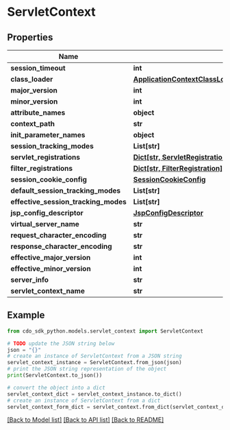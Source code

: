 # ServletContext


## Properties

Name | Type | Description | Notes
------------ | ------------- | ------------- | -------------
**session_timeout** | **int** |  | [optional] 
**class_loader** | [**ApplicationContextClassLoaderParentUnnamedModuleClassLoader**](ApplicationContextClassLoaderParentUnnamedModuleClassLoader.md) |  | [optional] 
**major_version** | **int** |  | [optional] 
**minor_version** | **int** |  | [optional] 
**attribute_names** | **object** |  | [optional] 
**context_path** | **str** |  | [optional] 
**init_parameter_names** | **object** |  | [optional] 
**session_tracking_modes** | **List[str]** |  | [optional] 
**servlet_registrations** | [**Dict[str, ServletRegistration]**](ServletRegistration.md) |  | [optional] 
**filter_registrations** | [**Dict[str, FilterRegistration]**](FilterRegistration.md) |  | [optional] 
**session_cookie_config** | [**SessionCookieConfig**](SessionCookieConfig.md) |  | [optional] 
**default_session_tracking_modes** | **List[str]** |  | [optional] 
**effective_session_tracking_modes** | **List[str]** |  | [optional] 
**jsp_config_descriptor** | [**JspConfigDescriptor**](JspConfigDescriptor.md) |  | [optional] 
**virtual_server_name** | **str** |  | [optional] 
**request_character_encoding** | **str** |  | [optional] 
**response_character_encoding** | **str** |  | [optional] 
**effective_major_version** | **int** |  | [optional] 
**effective_minor_version** | **int** |  | [optional] 
**server_info** | **str** |  | [optional] 
**servlet_context_name** | **str** |  | [optional] 

## Example

```python
from cdo_sdk_python.models.servlet_context import ServletContext

# TODO update the JSON string below
json = "{}"
# create an instance of ServletContext from a JSON string
servlet_context_instance = ServletContext.from_json(json)
# print the JSON string representation of the object
print(ServletContext.to_json())

# convert the object into a dict
servlet_context_dict = servlet_context_instance.to_dict()
# create an instance of ServletContext from a dict
servlet_context_form_dict = servlet_context.from_dict(servlet_context_dict)
```
[[Back to Model list]](../README.md#documentation-for-models) [[Back to API list]](../README.md#documentation-for-api-endpoints) [[Back to README]](../README.md)


